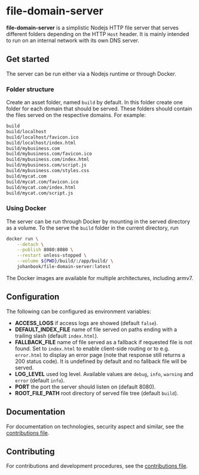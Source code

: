 # file-domain-server

**file-domain-server** is a simplistic Nodejs HTTP file server that serves
different folders depending on the HTTP `Host` header. It is mainly intended to
run on an internal network with its own DNS server.

## Get started

The server can be run either via a Nodejs runtime or through Docker.

### Folder structure

Create an asset folder, named `build` by default. In this folder create one
folder for each domain that should be served. These folders should contain the
files served on the respective domains. For example:

```sh
build
build/localhost
build/localhost/favicon.ico
build/localhost/index.html
build/mybusiness.com
build/mybusiness.com/favicon.ico
build/mybusiness.com/index.html
build/mybusiness.com/script.js
build/mybusiness.com/styles.css
build/mycat.com
build/mycat.com/favicon.ico
build/mycat.com/index.html
build/mycat.com/script.js
```

### Using Docker

The server can be run through Docker by mounting in the served directory as a
volume. To the serve the `build` folder in the current directory, run

```sh
docker run \
	--detach \
	--publish 8080:8080 \
	--restart unless-stopped \
	--volume ${PWD}/build/:/app/build/ \
	johanbook/file-domain-server:latest
```

The Docker images are available for multiple architectures, including armv7.

## Configuration

The following can be configured as environment variables:

- **ACCESS_LOGS** if access logs are showed (default `false`).
- **DEFAULT_INDEX_FILE** name of file served on paths ending with a trailing
  slash (default `index.html`).
- **FALLBACK_FILE** name of file served as a fallback if requested file is not
  found. Set to `index.html` to enable client-side routing or to e.g.
  `error.html` to display an error page (note that response still returns a 200
  status code). It is undefined by default and no fallback file will be served.
- **LOG_LEVEL** used log level. Available values are `debug`, `info`, `warning`
  and `error` (default `info`).
- **PORT** the port the server should listen on (default 8080).
- **ROOT_FILE_PATH** root directory of served file tree (default `build`).

## Documentation

For documentation on technologies, security aspect and similar, see the
[contributions file](./CONTRIBUTING.md).

## Contributing

For contributions and development procedures, see the
[contributions file](./CONTRIBUTING.md).
